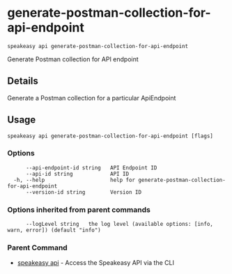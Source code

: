 # generate-postman-collection-for-api-endpoint  
`speakeasy api generate-postman-collection-for-api-endpoint`  


Generate Postman collection for API endpoint  

## Details

Generate a Postman collection for a particular ApiEndpoint

## Usage

```
speakeasy api generate-postman-collection-for-api-endpoint [flags]
```

### Options

```
      --api-endpoint-id string   API Endpoint ID
      --api-id string            API ID
  -h, --help                     help for generate-postman-collection-for-api-endpoint
      --version-id string        Version ID
```

### Options inherited from parent commands

```
      --logLevel string   the log level (available options: [info, warn, error]) (default "info")
```

### Parent Command

* [speakeasy api](README.md)	 - Access the Speakeasy API via the CLI
